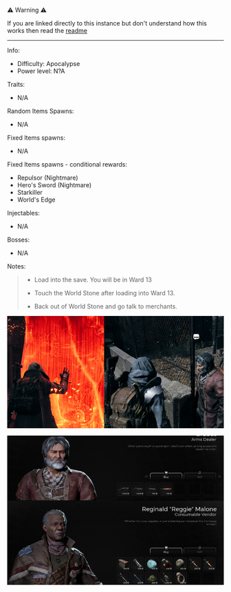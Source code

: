 ⚠️ Warning ⚠️

If you are linked directly to this instance but don't understand how this works then read the [readme](https://github.com/razeedazee/remnant2-instances/blob/main/README.md)

<hr>

Info:

- Difficulty: Apocalypse
- Power level: N?A

Traits:

- N/A

Random Items Spawns:

- N/A

Fixed Items spawns:

- N/A

Fixed Items spawns - conditional rewards:

- Repulsor (Nightmare)
- Hero's Sword (Nightmare)
- Starkiller
- World's Edge

Injectables:

- N/A

Bosses:

- N/A

Notes:

> - Load into the save. You will be in Ward 13
>
> - Touch the World Stone after loading into Ward 13.
>
> - Back out of World Stone and go talk to merchants.

![](info/mini-map.png)

![](info/info.png)
